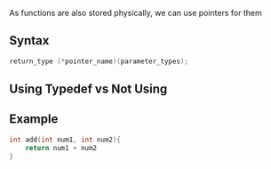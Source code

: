 As functions are also stored physically, we can use pointers for them
## Syntax
```C
return_type (*pointer_name)(parameter_types);
```
## Using Typedef vs Not Using
## Example
```C
int add(int num1, int num2){
	return num1 + num2
}
```